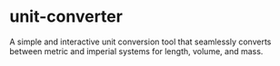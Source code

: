 # unit-converter
A simple and interactive unit conversion tool that seamlessly converts between metric and imperial systems for length, volume, and mass.
